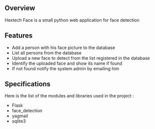 ## Overview

Hextech Face is a small python web application for face detection

## Features

- Add a person with his face picture to the database
- List all persons from the database
- Upload a new face to detect from the list registered in the database
- Identify the uploaded face and show its name if found
- If not found notify the system admin by emailing him

## Specifications

Here is the list of the modules and libraries used in the project :

- Flask
- face_detection
- yagmail
- sqlite3
